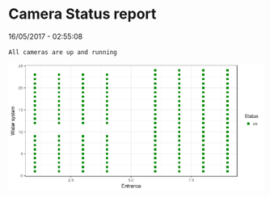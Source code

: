 Camera Status report
================
16/05/2017 - 02:55:08

    All cameras are up and running

![](camreport_files/figure-markdown_github/unnamed-chunk-2-1.png)
